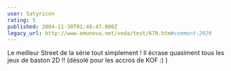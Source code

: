 ```yaml
---
user: Satyricon
rating: 5
published: 2004-11-30T01:48:47.000Z
legacy_url: http://www.emunova.net/veda/test/670.htm#comment-2029
---
```

Le meilleur Street de la série tout simplement !
Il écrase quasiment tous les jeux de baston 2D !! (désolé pour les accros de KOF :) )